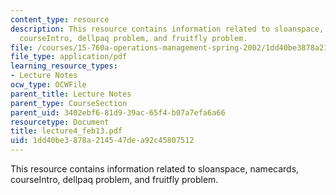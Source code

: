 ```yaml
---
content_type: resource
description: This resource contains information related to sloanspace, namecards,
  courseIntro, dellpaq problem, and fruitfly problem.
file: /courses/15-760a-operations-management-spring-2002/1dd40be3878a214547dea92c45807512_lecture4_feb13.pdf
file_type: application/pdf
learning_resource_types:
- Lecture Notes
ocw_type: OCWFile
parent_title: Lecture Notes
parent_type: CourseSection
parent_uid: 3402ebf6-81d9-39ac-65f4-b07a7efa6a66
resourcetype: Document
title: lecture4_feb13.pdf
uid: 1dd40be3-878a-2145-47de-a92c45807512
---
```

This resource contains information related to sloanspace, namecards, courseIntro, dellpaq problem, and fruitfly problem.